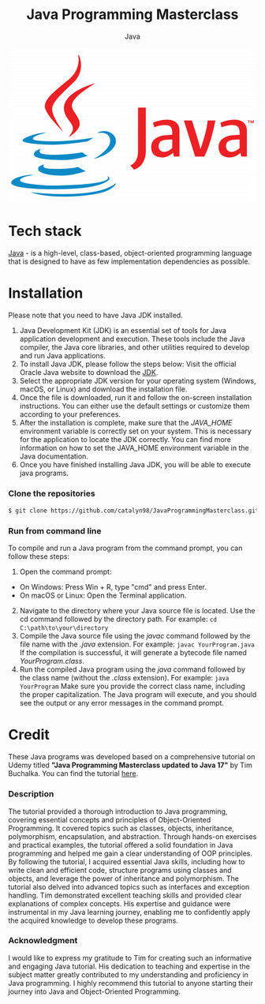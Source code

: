 <h1 align="center">
	Java Programming Masterclass
</h1>
<p align="center">
	Java
</p>

<p align="center">
	<img src="https://github.com/catalyn98/JavaProgrammingMasterclass/blob/master/javaLogo.png" />
</p>

# Tech stack
[Java](https://www.java.com/en/) - is a high-level, class-based, object-oriented programming language that is designed to have as few implementation dependencies as possible.

# Installation
Please note that you need to have Java JDK installed.
1. Java Development Kit (JDK) is an essential set of tools for Java application development and execution. These tools include the Java compiler, the Java core libraries, and other utilities required to develop and run Java applications.
2. To install Java JDK, please follow the steps below:
Visit the official Oracle Java website to download the [JDK](https://www.oracle.com/java/technologies/javase-jdk11-downloads.html).
3. Select the appropriate JDK version for your operating system (Windows, macOS, or Linux) and download the installation file.
4. Once the file is downloaded, run it and follow the on-screen installation instructions. You can either use the default settings or customize them according to your preferences.
5. After the installation is complete, make sure that the *JAVA_HOME* environment variable is correctly set on your system. This is necessary for the application to locate the JDK correctly. You can find more information on how to set the JAVA_HOME environment variable in the Java documentation.
6. Once you have finished installing Java JDK, you will be able to execute java programs.

### Clone the repositories
```sh
$ git clone https://github.com/catalyn98/JavaProgrammingMasterclass.git
```

### Run from command line
To compile and run a Java program from the command prompt, you can follow these steps:
1. Open the command prompt:
- On Windows: Press Win + R, type "cmd" and press Enter.
- On macOS or Linux: Open the Terminal application.
2. Navigate to the directory where your Java source file is located. Use the cd command followed by the directory path. For example:
`cd C:\path\to\your\directory`
3. Compile the Java source file using the *javac* command followed by the file name with the *.java* extension. For example:
`javac YourProgram.java`
If the compilation is successful, it will generate a bytecode file named *YourProgram.class*.
4. Run the compiled Java program using the *java* command followed by the class name (without the *.class* extension). For example:
`java YourProgram`
Make sure you provide the correct class name, including the proper capitalization. The Java program will execute, and you should see the output or any error messages in the command prompt.

# Credit
These Java programs was developed based on a comprehensive tutorial on Udemy titled **"Java Programming Masterclass updated to Java 17"** by Tim Buchalka. You can find the tutorial [here](https://www.udemy.com/course/java-the-complete-java-developer-course/).

### Description
The tutorial provided a thorough introduction to Java programming, covering essential concepts and principles of Object-Oriented Programming. It covered topics such as classes, objects, inheritance, polymorphism, encapsulation, and abstraction. Through hands-on exercises and practical examples, the tutorial offered a solid foundation in Java programming and helped me gain a clear understanding of OOP principles.
By following the tutorial, I acquired essential Java skills, including how to write clean and efficient code, structure programs using classes and objects, and leverage the power of inheritance and polymorphism. The tutorial also delved into advanced topics such as interfaces and exception handling.
Tim demonstrated excellent teaching skills and provided clear explanations of complex concepts. His expertise and guidance were instrumental in my Java learning journey, enabling me to confidently apply the acquired knowledge to develop these programs.

### Acknowledgment
I would like to express my gratitude to Tim for creating such an informative and engaging Java tutorial. His dedication to teaching and expertise in the subject matter greatly contributed to my understanding and proficiency in Java programming. I highly recommend this tutorial to anyone starting their journey into Java and Object-Oriented Programming.
